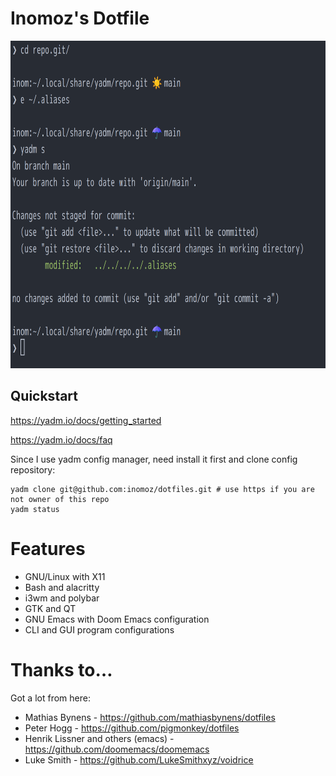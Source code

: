 # Inomoz's Dotfile

<img src="./terminal_preview.png" width="729" height="524" alt="Terminal Preview">

## Quickstart
https://yadm.io/docs/getting_started

https://yadm.io/docs/faq

Since I use yadm config manager, need install it first and clone config repository:
```
yadm clone git@github.com:inomoz/dotfiles.git # use https if you are not owner of this repo
yadm status
```

# Features
* GNU/Linux with X11
* Bash and alacritty
* i3wm and polybar
* GTK and QT
* GNU Emacs with Doom Emacs configuration
* CLI and GUI program configurations
 
# Thanks to…
Got a lot from here:

* Mathias Bynens - https://github.com/mathiasbynens/dotfiles
* Peter Hogg - https://github.com/pigmonkey/dotfiles
* Henrik Lissner and others (emacs) - https://github.com/doomemacs/doomemacs
* Luke Smith - https://github.com/LukeSmithxyz/voidrice
